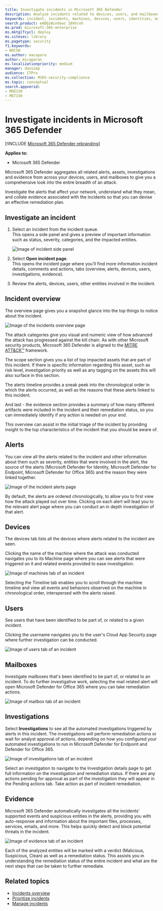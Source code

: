 ```yaml
---
title: Investigate incidents in Microsoft 365 Defender
description: Analyze incidents related to devices, users, and mailboxes.
keywords: incident, incidents, machines, devices, users, identities, mail, email, mailbox, investigation, graph, evidence
search.product: eADQiWindows 10XVcnh
ms.prod: microsoft-365-enterprise
ms.mktglfcycl: deploy
ms.sitesec: library
ms.pagetype: security
f1.keywords:
- NOCSH
ms.author: macapara
author: mjcaparas
ms.localizationpriority: medium
manager: dansimp
audience: ITPro
ms.collection: M365-security-compliance 
ms.topic: conceptual
search.appverid: 
- MOE150
- MET150
---
```


# Investigate incidents in Microsoft 365 Defender

[!INCLUDE [Microsoft 365 Defender rebranding](../includes/microsoft-defender.md)]


**Applies to:**

- Microsoft 365 Defender

Microsoft 365 Defender aggregates all related alerts, assets, investigations and evidence from across your devices, users, and mailboxes to give you a comprehensive look into the entire breadth of an attack.

Investigate the alerts that affect your network, understand what they mean, and collate evidence associated with the incidents so that you can devise an effective remediation plan.

## Investigate an incident

1. Select an incident from the incident queue. <BR> This opens a side panel and gives a preview of important information such as status, severity, categories, and the impacted entities.

    ![Image of incident side panel](../../media/incident-side-panel.png)

2. Select **Open incident page**. <BR> This opens the incident page where you'll find more information incident details, comments and actions, tabs (overview, alerts, devices, users, investigations, evidence).

3. Review the alerts, devices, users, other entities involved in the incident.

## Incident overview

The overview page gives you a snapshot glance into the top things to notice about the incident.

![Image of the incidents overview page](../../media/incidents-overview.png)

The attack categories give you visual and numeric view of how advanced the attack has progressed against the kill chain. As with other Microsoft security products, Microsoft 365 Defender is aligned to the [MITRE ATT&CK&trade;](https://attack.mitre.org/) framework.

The scope section gives you a list of top impacted assets that are part of this incident. If there is specific information regarding this asset, such as risk level, investigation priority as well as any tagging on the assets this will also surface in this section.

The alerts timeline provides a sneak peek into the chronological order in which the alerts occurred, as well as the reasons that these alerts linked to this incident.

And last - the evidence section provides a summary of how many different artifacts were included in the incident and their remediation status, so you can immediately identify if any action is needed on your end.

This overview can assist in the initial triage of the incident by providing insight to the top characteristics of the incident that you should be aware of.

## Alerts

You can view all the alerts related to the incident and other information about them such as severity, entities that were involved in the alert, the source of the alerts (Microsoft Defender for Identity, Microsoft Defender for Endpoint, Microsoft Defender for Office 365) and the reason they were linked together.

![Image of the incident alerts page](../../media/incident-alerts.png)

By default, the alerts are ordered chronologically, to allow you to first view how the attack played out over time. Clicking on each alert will lead you to the relevant alert page where you can conduct an in depth investigation of that alert.

## Devices

The devices tab lists all the devices where alerts related to the incident are seen.

Clicking the name of the machine where the attack was conducted navigates you to its Machine page where you can see alerts that were triggered on it and related events provided to ease investigation.

![Image of machines tab of an incident](../../media/incident-machines.png)

Selecting the Timeline tab enables you to scroll through the machine timeline and view all events and behaviors observed on the machine in chronological order, interspersed with the alerts raised.

## Users

See users that have been identified to be part of, or related to a given incident.

Clicking the username navigates you to the user's Cloud App Security page where further investigation can be conducted.

![Image of users tab of an incident](../../media/incident-users.png)

## Mailboxes

Investigate mailboxes that's been identified to be part of, or related to an incident. To do further investigative work, selecting the mail related alert will open Microsoft Defender for Office 365 where you can take remediation actions.

![Image of mailbox tab of an incident](../../media/incident-mailboxes.png)

## Investigations

Select **Investigations** to see all the automated investigations triggered by alerts in this incident. The investigations will perform remediation actions or wait for analyst approval of actions, depending on how you configured your automated investigations to run in Microsoft Defender for Endpoint and Defender for Office 365.

![Image of investigations tab of an incident](../../media/incident-investigations.png)

Select an investigation to navigate to the Investigation details page to get full information on the investigation and remediation status. If there are any actions pending for approval as part of the investigation they will appear in the Pending actions tab. Take action as part of incident remediation.

## Evidence

Microsoft 365 Defender automatically investigates all the incidents' supported events and suspicious entities in the alerts, providing you with auto-response and information about the important files, processes, services, emails, and more. This helps quickly detect and block potential threats in the incident.

![Image of evidence tab of an incident](../../media/incident-evidence.png)

Each of the analyzed entities will be marked with a verdict (Malicious, Suspicious, Clean) as well as a remediation status. This assists you in understanding the remediation status of the entire incident and what are the next steps that can be taken to further remediate.

## Related topics

- [Incidents overview](incidents-overview.md)
- [Prioritize incidents](incident-queue.md)
- [Manage incidents](manage-incidents.md)

